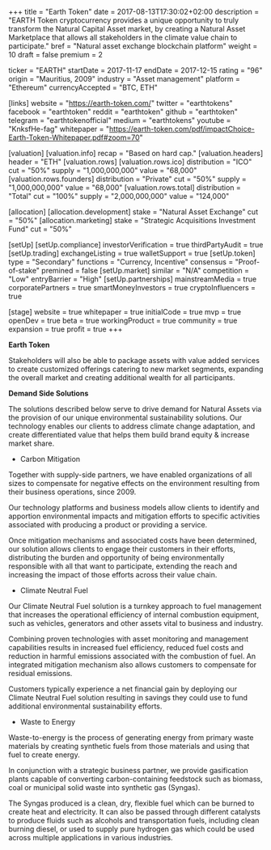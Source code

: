 +++
title = "Earth Token"
date = 2017-08-13T17:30:02+02:00
description = "EARTH  Token  cryptocurrency  provides  a unique opportunity to truly transform the Natural Capital Asset market, by creating a Natural Asset Marketplace  that  allows  all  stakeholders  in  the climate value chain to participate."
bref = "Natural asset exchange blockchain platform"
weight = 10
draft = false
premium = 2

ticker = "EARTH"
startDate = 2017-11-17
endDate = 2017-12-15
rating = "96"
origin = "Mauritius, 2009"
industry = "Asset management"
platform = "Ethereum"
currencyAccepted = "BTC, ETH"

[links]
  website = "https://earth-token.com/"
  twitter = "earthtokens"
  facebook = "earthtoken"
  reddit = "earthtoken"
  github = "earthtoken"
  telegram = "earthtokenofficial"
  medium = "earthtokens"
  youtube = "KnksfHe-fag"
  whitepaper = "https://earth-token.com/pdf/impactChoice-Earth-Token-Whitepaper.pdf#zoom=70"

[valuation]
  [valuation.info]
    recap = "Based on hard cap."
  [valuation.headers]
    header = "ETH"
  [valuation.rows]
    [valuation.rows.ico]
      distribution = "ICO"
      cut = "50%"
      supply = "1,000,000,000"
      value = "68,000"
    [valuation.rows.founders]
      distribution = "Private"
      cut = "50%"
      supply = "1,000,000,000"
      value = "68,000"
    [valuation.rows.total]
      distribution = "Total"
      cut = "100%"
      supply = "2,000,000,000"
      value = "124,000"

[allocation]
  [allocation.development]
    stake = "Natural Asset Exchange"
    cut = "50%"
  [allocation.marketing]
    stake = "Strategic Acquisitions Investment Fund"
    cut = "50%"

[setUp]
  [setUp.compliance]
    investorVerification = true
    thirdPartyAudit = true
  [setUp.trading]
    exchangeListing = true
    walletSupport = true
  [setUp.token]
    type = "Secondary"
    functions = "Currency, Incentive"
    consensus = "Proof-of-stake"
    premined = false
  [setUp.market]
    similar = "N/A"
    competition = "Low"
    entryBarrier = "High"
  [setUp.partnerships]
    mainstreamMedia = true
    corporatePartners = true
    smartMoneyInvestors = true
    cryptoInfluencers = true

[stage]
  website = true
  whitepaper = true
  initialCode = true
  mvp = true
  openDev = true
  beta = true
  workingProduct = true
  community = true
  expansion = true
  profit = true
+++

**Earth Token**

Stakeholders will also be able to package assets with value added services to create customized offerings catering to new market segments, expanding the overall market and creating additional wealth for all participants.

**Demand Side Solutions**

The solutions described below serve to drive demand for Natural Assets via the provision of our unique environmental sustainability solutions. Our technology enables our clients to address climate change adaptation, and create differentiated value that helps them build brand equity & increase market share.

* Carbon Mitigation

Together with supply-side partners, we have enabled organizations of all sizes to compensate for negative effects on the environment resulting from their business operations, since 2009.

Our technology platforms and business models allow clients to identify and apportion environmental impacts and mitigation efforts to specific activities associated with producing a product or providing a service.

Once mitigation mechanisms and associated costs have been determined, our solution allows clients to engage their customers in their efforts, distributing the burden and opportunity of being environmentally responsible with all that want to participate, extending the reach and increasing the impact of those efforts across their value chain.

* Climate Neutral Fuel

Our Climate Neutral Fuel solution is a turnkey approach to fuel management that increases the operational efficiency of internal combustion equipment, such as vehicles, generators and other assets vital to business and industry.

Combining proven technologies with asset monitoring and management capabilities results in increased fuel efficiency, reduced fuel costs and reduction in harmful emissions associated with the combustion of fuel. An integrated mitigation mechanism also allows customers to compensate for residual emissions.

Customers typically experience a net financial gain by deploying our Climate Neutral Fuel solution resulting in savings they could use to fund additional environmental sustainability efforts.

* Waste to Energy

Waste-to-energy is the process of generating energy from primary waste materials by creating synthetic fuels from those materials and using that fuel to create energy.

In conjunction with a strategic business partner, we provide gasification plants capable of converting carbon-containing feedstock such as biomass, coal or municipal solid waste into synthetic gas (Syngas).

The Syngas produced is a clean, dry, flexible fuel which can be burned to create heat and electricity. It can also be passed through different catalysts to produce fluids such as alcohols and transportation fuels, including clean burning diesel, or used to supply pure hydrogen gas which could be used across multiple applications in various industries.


